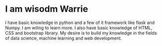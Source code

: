 # I am wisodm Warrie
I have basic knowledge in python and a few of it framework like flask and Numpy. I am wiling to learn more.
I also have basic knowledge of HTML, CSS and bootstrap library.
My desire is to build my knowledge in the fields of data science, machine learning and web development.
